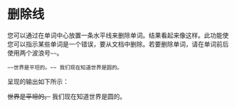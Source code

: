 # 删除线

您可以通过在单词中心放置一条水平线来删除单词。结果看起来像这样。此功能使您可以指示某些单词是一个错误，要从文档中删除。若要删除单词，请在单词前后使用两个波浪号`~~`。

```
~~世界是平坦的。~~ 我们现在知道世界是圆的。
```

呈现的输出如下所示：

~~世界是平坦的。~~ 我们现在知道世界是圆的。
